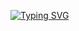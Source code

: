 [![Typing SVG](https://readme-typing-svg.herokuapp.com?color=%235A09F7&lines=1000-7)](https://kotikotprojects.gq/)
